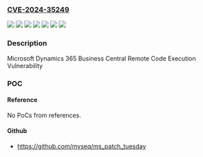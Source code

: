 ### [CVE-2024-35249](https://cve.mitre.org/cgi-bin/cvename.cgi?name=CVE-2024-35249)
![](https://img.shields.io/static/v1?label=Product&message=Microsoft%20Dynamics%20365%20Business%20Central%202023%20Release%20Wave%201&color=blue)
![](https://img.shields.io/static/v1?label=Product&message=Microsoft%20Dynamics%20365%20Business%20Central%202023%20Release%20Wave%202&color=blue)
![](https://img.shields.io/static/v1?label=Product&message=Microsoft%20Dynamics%20365%20Business%20Central%202024%20Release%20Wave%201&color=blue)
![](https://img.shields.io/static/v1?label=Version&message=22.0.0%3C%20Application%20Build%2022.13.64344%2C%20Platform%20Build%2022.0%20&color=brighgreen)
![](https://img.shields.io/static/v1?label=Version&message=23.0.0%3C%20Application%20Build%2023.7.18957%2C%20Platform%20Build%2023.0.%20&color=brighgreen)
![](https://img.shields.io/static/v1?label=Version&message=24.0%3C%20Application%20Build%2024.1.19498%2C%20Platform%20Build%2024.0.%20&color=brighgreen)
![](https://img.shields.io/static/v1?label=Vulnerability&message=CWE-502%3A%20Deserialization%20of%20Untrusted%20Data&color=brighgreen)

### Description

Microsoft Dynamics 365 Business Central Remote Code Execution Vulnerability

### POC

#### Reference
No PoCs from references.

#### Github
- https://github.com/myseq/ms_patch_tuesday

